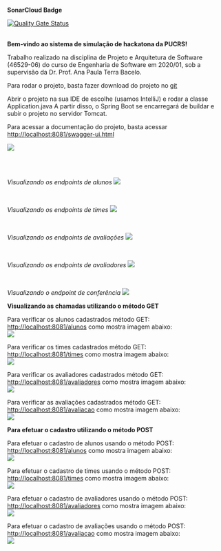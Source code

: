 <b>SonarCloud Badge</b>

[![Quality Gate Status](https://sonarcloud.io/api/project_badges/measure?project=AlessandroMedeiros_hackatona&metric=alert_status)](https://sonarcloud.io/summary/new_code?id=AlessandroMedeiros_hackatona)

<br>
<b>Bem-vindo ao sistema de simulação de hackatona da PUCRS!</b>
<br>

Trabalho realizado na disciplina de Projeto e Arquitetura de Software (46529-06) do curso de Engenharia de Software em 2020/01,
sob a supervisão da Dr. Prof. Ana Paula Terra Bacelo.
<br>

Para rodar o projeto, basta fazer download do projeto no <a href="https://github.com/AlessandroMedeiros/hackatona">git</a>
<br>

Abrir o projeto na sua IDE de escolhe (usamos IntelliJ) e rodar a classe Application.java
A partir disso, o Spring Boot se encarregará de buildar e subir o projeto no servidor Tomcat.
<br>

Para acessar a documentação do projeto, basta acessar <a href="http://localhost:8081/swagger-ui.html">http://localhost:8081/swagger-ui.html</a>
<br>
<p>
	<img src="https://i.imgur.com/9aQLm3T.jpg"/>
</p>
<br>

<br>
<p>
<i>Visualizando os endpoints de alunos</i>
<img src="https://i.imgur.com/4OIyMdh.jpg">
</p>

<br>
<p>
<i>Visualizando os endpoints de times</i>
<img src="https://i.imgur.com/R4xpROz.jpg">
</p>

<br>
<p>
<i>Visualizando os endpoints de avaliações</i>
<img src="https://i.imgur.com/GP9v2PG.jpg">
</p>

<br>
<p>
<i>Visualizando os endpoints de avaliadores</i>
<img src="https://i.imgur.com/Q0EBBMz.jpg">
</p>

<br>
<p>
<i>Visualizando o endpoint de conferência</i>
<img src="https://i.imgur.com/1EhdHsC.jpg">
</p>

<b>Visualizando as chamadas utilizando o método GET</b>


<p>Para verificar os alunos cadastrados método GET:<br>
	<a href="http://localhost:8081/alunos">http://localhost:8081/alunos</a>
	como mostra imagem abaixo: 
	<br>
	<img src="https://i.imgur.com/cvYBw4e.jpg">
</p>

<p>Para verificar os times cadastrados método GET:<br>
	<a href="http://localhost:8081/times">http://localhost:8081/times</a>
	como mostra imagem abaixo: 
	<br>
	<img src="https://i.imgur.com/TJYmp3K.jpg">
</p>

<p>Para verificar os avaliadores cadastrados método GET:<br>
	<a href="http://localhost:8081/avaliadores">http://localhost:8081/avaliadores</a>
	como mostra imagem abaixo: 
	<br>
	<img src="https://i.imgur.com/4bn4PoU.jpg">
</p>

<p>Para verificar as avaliações cadastrados método GET:<br>
	<a href="http://localhost:8081/avaliacao">http://localhost:8081/avaliacao</a>
	como mostra imagem abaixo: 
	<br>
	<img src="https://i.imgur.com/vtHNksa.jpg">
</p>



<b>Para efetuar o cadastro utilizando o método POST</b>


<p>Para efetuar o cadastro de alunos usando o método POST:<br>
	<a href="http://localhost:8081/alunos">http://localhost:8081/alunos</a>
	como mostra imagem abaixo: 
	<br>
	<img src="https://i.imgur.com/KSJ4crd.jpg">
</p>

<p>Para efetuar o cadastro de times usando o método POST:<br>
	<a href="http://localhost:8081/times">http://localhost:8081/times</a>
	como mostra imagem abaixo: 
	<br>
	<img src="https://i.imgur.com/TGGudVZ.jpg">
</p>

<p>Para efetuar o cadastro de avaliadores usando o método POST:<br>
	<a href="http://localhost:8081/avaliadores">http://localhost:8081/avaliadores</a>
	como mostra imagem abaixo: 
	<br>
	<img src="https://i.imgur.com/FSrTkCm.jpg">
</p>

<p>Para efetuar o cadastro de avaliações usando o método POST:<br>
	<a href="http://localhost:8081/avaliacao">http://localhost:8081/avaliacao</a>
	como mostra imagem abaixo: 
	<br>
	<img src="https://i.imgur.com/LQ6slXc.jpg">
</p>
